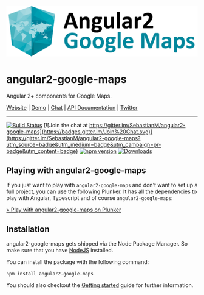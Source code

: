 [![angular2-google-maps](assets/images/angular2-google-maps-logo.png)](https://angular-maps.com/)

# angular2-google-maps

Angular 2+ components for Google Maps.

[Website](https://angular-maps.com/) | [Demo](http://plnkr.co/edit/YX7W20?p=preview) | [Chat](https://gitter.im/SebastianM/angular2-google-maps) | [API Documentation](https://angular-maps.com/docs/api/latest/ts/) | [Twitter](https://twitter.com/Sebamueller)

-----

[![Build Status](https://travis-ci.org/SebastianM/angular2-google-maps.svg?branch=master)](https://travis-ci.org/SebastianM/angular2-google-maps) [![Join the chat at https://gitter.im/SebastianM/angular2-google-maps](https://badges.gitter.im/Join%20Chat.svg)](https://gitter.im/SebastianM/angular2-google-maps?utm_source=badge&utm_medium=badge&utm_campaign=pr-badge&utm_content=badge) [![npm version](https://badge.fury.io/js/angular2-google-maps.svg)](http://badge.fury.io/js/angular2-google-maps)
[![Downloads](http://img.shields.io/npm/dm/angular2-google-maps.svg)](https://npmjs.org/package/angular2-google-maps)

## Playing with angular2-google-maps 

If you just want to play with `angular2-google-maps` and don't want to set up a full project, you can use the following Plunker. It has all the dependencies to play with Angular, Typescript and of course `angular2-google-maps`:

[&raquo; Play with angular2-google-maps on Plunker](http://plnkr.co/edit/YX7W20?p=preview)

## Installation

angular2-google-maps gets shipped via the Node Package Manager. So make sure that you have [NodeJS](https://nodejs.org) installed.

  You can install the package with the following command:

```shell
npm install angular2-google-maps
```

You should also checkout the [Getting started](https://angular-maps.com/docs/getting-started.html#package-installation) guide for further information.

